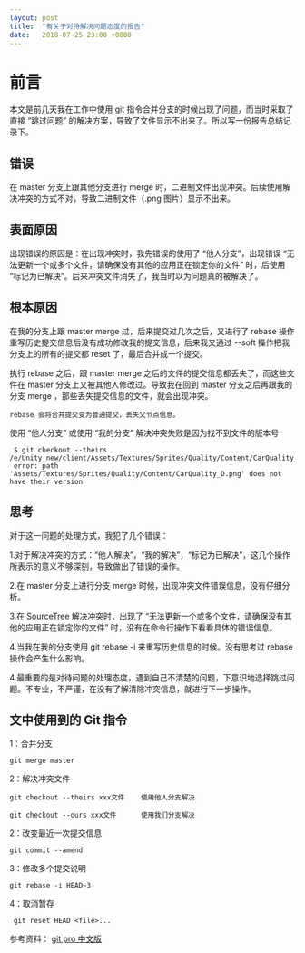 ```yaml
---
layout: post
title:  "有关于对待解决问题态度的报告"
date:   2018-07-25 23:00 +0800
---
```

# 前言

本文是前几天我在工作中使用 git 指令合并分支的时候出现了问题，而当时采取了直接 “跳过问题” 的解决方案，导致了文件显示不出来了。所以写一份报告总结记录下。

## 错误

在 master 分支上跟其他分支进行 merge 时，二进制文件出现冲突。后续使用解决冲突的方式不对，导致二进制文件（.png 图片）显示不出来。

## 表面原因

出现错误的原因是：在出现冲突时，我先错误的使用了 “他人分支”，出现错误 “无法更新一个或多个文件，请确保没有其他的应用正在锁定你的文件” 时，后使用 “标记为已解决”。后来冲突文件消失了，我当时以为问题真的被解决了。

## 根本原因

在我的分支上跟 master merge 过，后来提交过几次之后，又进行了 rebase 操作重写历史提交信息后没有成功修改我的提交信息，后来我又通过 --soft 操作把我分支上的所有的提交都 reset 了，最后合并成一个提交。

执行 rebase 之后，跟 master merge 之后的文件的提交信息都丢失了，而这些文件在 master 分支上又被其他人修改过。导致我在回到 master 分支之后再跟我的分支 merge ，那些丢失提交信息的文件，就会出现冲突。

    rebase 会将合并提交变为普通提交，丢失父节点信息。

使用 “他人分支” 或使用 “我的分支” 解决冲突失败是因为找不到文件的版本号

     $ git checkout --theirs /e/Unity_new/client/Assets/Textures/Sprites/Quality/Content/CarQuality_D.png
     error: path 'Assets/Textures/Sprites/Quality/Content/CarQuality_D.png' does not have their version

## 思考

对于这一问题的处理方式，我犯了几个错误：

1.对于解决冲突的方式：“他人解决”，“我的解决”，“标记为已解决”，这几个操作所表示的意义不够深刻，导致做出了错误的操作。

2.在 master 分支上进行分支 merge 时候，出现冲突文件错误信息，没有仔细分析。

3.在 SourceTree 解决冲突时，出现了 “无法更新一个或多个文件，请确保没有其他的应用正在锁定你的文件” 时，没有在命令行操作下看看具体的错误信息。

4.当我在我的分支使用 git rebase -i 来重写历史信息的时候。没有思考过 rebase 操作会产生什么影响。

4.最重要的是对待问题的处理态度，遇到自己不清楚的问题，下意识地选择跳过问题。不专业，不严谨，在没有了解清除冲突信息，就进行下一步操作。

## 文中使用到的 Git 指令

1：合并分支

    git merge master

2：解决冲突文件

    git checkout --theirs xxx文件    使用他人分支解决

    git checkout --ours xxx文件      使用我们分支解决

2：改变最近一次提交信息

    git commit --amend

3：修改多个提交说明

    git rebase -i HEAD~3

4：取消暂存

     git reset HEAD <file>...

参考资料：
[git pro 中文版](https://git-scm.com/book/zh/v2)